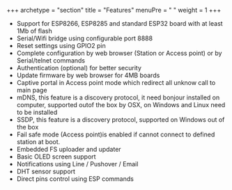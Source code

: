 +++
archetype = "section"
title = "Features"
menuPre = "<i class='fas fa-list'></i> "
weight = 1
+++

* Support for ESP8266, ESP8285 and standard ESP32 board with at least 1Mb of flash
* Serial/Wifi bridge using configurable port 8888
* Reset settings using GPIO2 pin 
* Complete configuration by web browser (Station or Access point) or by Serial/telnet commands
* Authentication (optional) for better security
* Update firmware by web browser for 4MB boards
* Captive portal in Access point mode which redirect all unknow call to main page
* mDNS, this feature is a discovery protocol, it need bonjour installed on computer, supported outof the box by OSX, on Windows and Linux need to be installed
* SSDP, this feature is a discovery protocol, supported on Windows out of the box
* Fail safe mode (Access point)is enabled if cannot connect to defined station at boot.
* Embedded FS uploader and updater
* Basic OLED screen support  
* Notifications using Line / Pushover / Email
* DHT sensor support
* Direct pins control using ESP commands